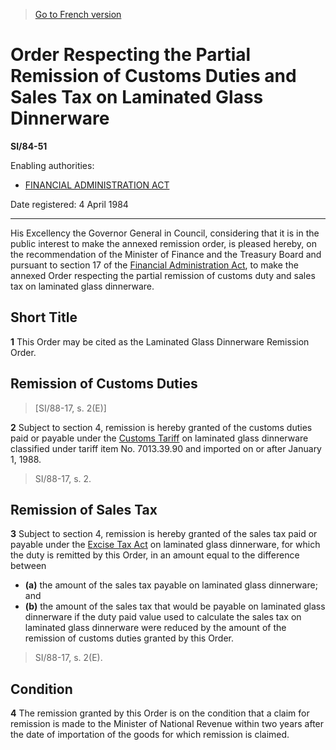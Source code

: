 > [Go to French version](/fr/Règlements/Textes%20réglementaires/84/51.md)

# Order Respecting the Partial Remission of Customs Duties and Sales Tax on Laminated Glass Dinnerware

**SI/84-51**

Enabling authorities: 
- [FINANCIAL ADMINISTRATION ACT](/en/Acts/Revised%20Statutes%20of%20Canada/F/F-11.md)

Date registered: 4 April 1984

----------

His Excellency the Governor General in Council, considering that it is in the public interest to make the annexed remission order, is pleased hereby, on the recommendation of the Minister of Finance and the Treasury Board and pursuant to section 17 of the [Financial Administration Act](/en/Acts/Revised%20Statutes%20of%20Canada/F/F-11.md), to make the annexed Order respecting the partial remission of customs duty and sales tax on laminated glass dinnerware.




## Short Title


**1** This Order may be cited as the Laminated Glass Dinnerware Remission Order.




## Remission of Customs Duties
> [SI/88-17, s. 2(E)]



**2** Subject to section 4, remission is hereby granted of the customs duties paid or payable under the [Customs Tariff](/en/Acts/Statutes%20of%20Canada/1997/c.%2036.md) on laminated glass dinnerware classified under tariff item No. 7013.39.90 and imported on or after January 1, 1988.
> SI/88-17, s. 2.





## Remission of Sales Tax


**3** Subject to section 4, remission is hereby granted of the sales tax paid or payable under the [Excise Tax Act](/en/Acts/Revised%20Statutes%20of%20Canada/E/E-15.md) on laminated glass dinnerware, for which the duty is remitted by this Order, in an amount equal to the difference between
- **(a)** the amount of the sales tax payable on laminated glass dinnerware; and
- **(b)** the amount of the sales tax that would be payable on laminated glass dinnerware if the duty paid value used to calculate the sales tax on laminated glass dinnerware were reduced by the amount of the remission of customs duties granted by this Order.
> SI/88-17, s. 2(E).





## Condition


**4** The remission granted by this Order is on the condition that a claim for remission is made to the Minister of National Revenue within two years after the date of importation of the goods for which remission is claimed.


